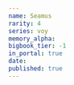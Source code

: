 ```yaml
---
name: Seamus
rarity: 4
series: voy
memory_alpha:
bigbook_tier: -1
in_portal: true
date:
published: true
---
```



